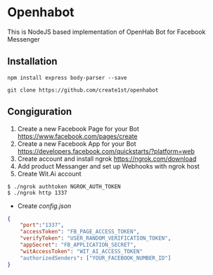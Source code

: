 # Openhabot
This is NodeJS based implementation of OpenHab Bot for Facebook Messenger

## Installation
```
npm install express body-parser --save 

git clone https://github.com/create1st/openhabot
```

## Congiguration

1. Create a new Facebook Page for your Bot https://www.facebook.com/pages/create
2. Create a new Facebook App for your Bot https://developers.facebook.com/quickstarts/?platform=web
3. Create account and install ngrok https://ngrok.com/download
4. Add product Messanger and set up Webhooks with ngrok host
5. Create Wit.Ai account

```
$ ./ngrok authtoken NGROK_AUTH_TOKEN
$ ./ngrok http 1337
```

* Create *config.json*

```json
{
	"port":"1337",
	"accessToken": "FB_PAGE_ACCESS_TOKEN",
	"verifyToken": "USER_RANDOM_VERIFICATION_TOKEN",
	"appSecret": "FB_APPLICATION_SECRET",
	"witAccessToken": "WIT_AI_ACCESS_TOKEN"
	"authorizedSenders": ["YOUR_FACEBOOK_NUMBER_ID"]
}
```